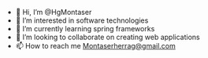 - 👋 Hi, I’m @HgMontaser
- 👀 I’m interested in software technologies 
- 🌱 I’m currently learning spring frameworks 
- 💞️ I’m looking to collaborate on creating web applications 
- 📫 How to reach me Montaserherrag@gmail.com


